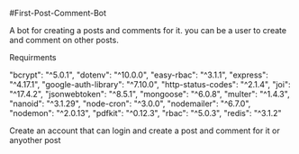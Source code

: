 #First-Post-Comment-Bot

A bot for creating a posts and comments for it. you can be a user to create and comment on other posts.

Requirments

 "bcrypt": "^5.0.1",
 "dotenv": "^10.0.0",
 "easy-rbac": "^3.1.1",
 "express": "^4.17.1",
 "google-auth-library": "^7.10.0",
 "http-status-codes": "^2.1.4",
 "joi": "^17.4.2",
 "jsonwebtoken": "^8.5.1",
 "mongoose": "^6.0.8",
 "multer": "^1.4.3",
 "nanoid": "^3.1.29",
 "node-cron": "^3.0.0",
 "nodemailer": "^6.7.0",
 "nodemon": "^2.0.13",
 "pdfkit": "^0.12.3",
 "rbac": "^5.0.3",
 "redis": "^3.1.2"

Create an account that can login and create a post and comment for it or anyother post
